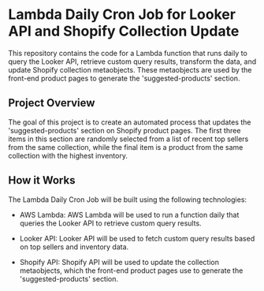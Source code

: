 # Lambda Daily Cron Job for Looker API and Shopify Collection Update

This repository contains the code for a Lambda function that runs daily to query the Looker API, retrieve custom query results, transform the data, and update Shopify collection metaobjects. These metaobjects are used by the front-end product pages to generate the 'suggested-products' section.

## Project Overview

The goal of this project is to create an automated process that updates the 'suggested-products' section on Shopify product pages. The first three items in this section are randomly selected from a list of recent top sellers from the same collection, while the final item is a product from the same collection with the highest inventory.

## How it Works

The Lambda Daily Cron Job will be built using the following technologies:

- AWS Lambda: AWS Lambda will be used to run a function daily that queries the Looker API to retrieve custom query results.

- Looker API: Looker API will be used to fetch custom query results based on top sellers and inventory data.

- Shopify API: Shopify API will be used to update the collection metaobjects, which the front-end product pages use to generate the 'suggested-products' section.

